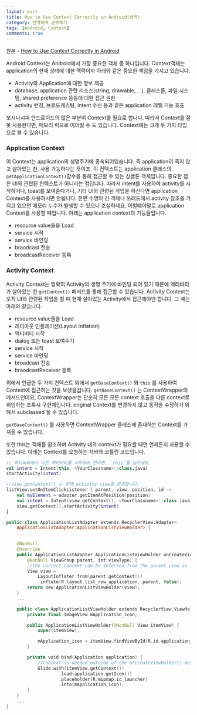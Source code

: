 ```yaml
---
layout: post
title: How to Use Context Correctly in Android(번역)
category: 번역하며 공부하기
tags: [Android, Context]
comments: true
---
```


원본 - [How to Use Context Correctly in Android](https://maryam-dashti.medium.com/how-to-use-context-correctly-in-android-93e775cf27c5)

Android Context는 Android에서 가장 중요한 객체 중 하나입니다. Context객체는 application의 현재 상태에 대한 맥락이자 아래와 같은 중요한 책임을 가지고 있습니다.

- Activity와 Application에 대한 정보 제공
- database, application 관련 리소스(string, drawable, ...), 클래스들, 파일 시스템, shared preference 등등에 대한 접근 권한
- activity 런칭, 브로드캐스팅, intent 수신 등과 같은 application 레벨 기능 호출

보시다시피 안드로이드의 많은 부분이 Context를 필요로 합니다. 따라서 Context를 잘 못 사용한다면, 메모리 릭으로 이어질 수 도 있습니다. Context에는 크게 두 가지 타입으로 볼 수 있습니다.

### Application Context

이 Context는 application의 생명주기에 종속되어있습니다. 즉 application이 죽지 않고 살아있는 한, 사용 가능하다는 뜻이죠. 이 컨텍스트는 application 클래스의 `getApplicationContext()`함수를 통해 접근할 수 있는 싱글톤 객체입니다. 중요한 점은 UI와 관련된 컨텍스트가 아니라는 점입니다. 따라서 intent를 사용하여 activity를 시작하거나, toast를 보여준다거나, 기타 UI와 관련된 작업을 하신다면 application Context를 사용하시면 안됩니다. 한편 수명이 긴 객체나 쓰레드에서 activity 참조를 가지고 있으면 메모리 누수가 발생할 수 있으니 조심하세요. 이럴떄야말로 application Context를 사용할 때입니다. 아래는 application context의 기능들입니다.

- resource value들을 Load
- service 시작
- service 바인딩
- braodcast 전송
- broadcastReceiver 등록

### Activity Context

Activity Context는 명확히 Activity의 생명 주기에 바인딩 되어 있기 때문에 액티비티가 살아있는 한 `getContext()` 메서드를 통해 접근할 수 있습니다. Activity Context는 오직 UI와 관련된 작업을 할 때 현재 살아있는 Activity에서 접근해야만 합니다. 그 예는 아래와 같습니다.

- resource value들을 Load
- 레이아웃 인플레이션(Layout Inflation)
- 액티비티 시작
- dialog 또는 toast 보여주기
- service 시작
- service 바인딩
- broadcast 전송
- braodcastReceiver 등록

위에서 언급한 두 가지 컨텍스트 외에서 `getBaseContext()` 와 `this` 를 사용하여 Context에 접근하는 것을 보셨을겁니다. `getBaseContext()` 는 ContextWrapper의 메서드인데요, ContextWrapper는 단순히 모든 모든 context 호출을 다른 context로 위임하는 프록시 구현체입니다. original Context를 변경하지 않고 동작을 수정하기 위해서 subclassed 될 수 있습니다.

`getBaseContext()` 를 사용하면 ContextWrapper 클래스에 존재하는 Context를 가져올 수 있습니다.

또한 this는 객체를 참조하며 Activity 내의 context가 필요할 때면 언제든지 사용할 수 있습니다. 아래는 Context를 요청하는 자바와 코틀린 코드입니다.

```kotlin
// 액티비티에서 다른 액티비티를 시작하려 한다면, `this`를 넘기세요.
val intent = Intent(this, <YourClassname>::class.java)
startActivity(intent)

//view.getContext() 는 현재 activity view를 참조합니다.
listView.setOnItemClickListener { parent, view, position, id ->
    val myElement = adapter.getItemAtPosition(position)
    val intent = Intent(view.getContext(), <YourClassname>::class.java)
    view.getContext().startActivity(intent)
}
```

```kotlin
public class ApplicationListAdapter extends RecyclerView.Adapter<
    ApplicationListAdapter.ApplicationListViewHolder> {
    ...

    @NonNull
    @Override
    public ApplicationListAdapter.ApplicationListViewHolder onCreateViewHolder(
        @NonNull ViewGroup parent, int viewType) {
        //the correct context can be inferred from the parent view as 'parent.getContext()' for inflation.
        View view =
            LayoutInflater.from(parent.getContext())
            .inflate(R.layout.list_row_application, parent, false);
        return new ApplicationListViewHolder(view);
    }
    ...

    public class ApplicationListViewHolder extends RecyclerView.ViewHolder {
        private final ImageView mApplication_icon;

        public ApplicationListViewHolder(@NonNull View itemView) {
            super(itemView);

            mApplication_icon = itemView.findViewById(R.id.application_image);
        }

        private void bind(Application application) {
            //Context is needed outside of the onCreateViewHolder() method which is retrieved via 'itemView.getContext()'.
            Glide.with(itemView.getContext())
                    .load(application.getIcon())
                    .placeholder(R.mipmap.ic_launcher)
                    .into(mApplication_icon);
        }
    }
    ...
}
```

